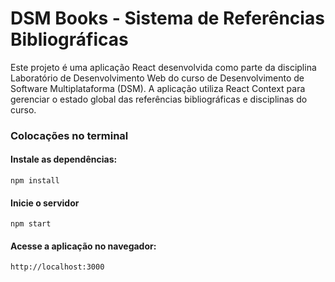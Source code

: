 # DSM Books - Sistema de Referências Bibliográficas

Este projeto é uma aplicação React desenvolvida como parte da disciplina Laboratório de Desenvolvimento Web do curso de Desenvolvimento de Software Multiplataforma (DSM). A aplicação utiliza React Context para gerenciar o estado global das referências bibliográficas e disciplinas do curso.

### Colocações no terminal

#### Instale as dependências:
```
npm install
```

#### Inicie o servidor
```
npm start
```

#### Acesse a aplicação no navegador:
```
http://localhost:3000
```